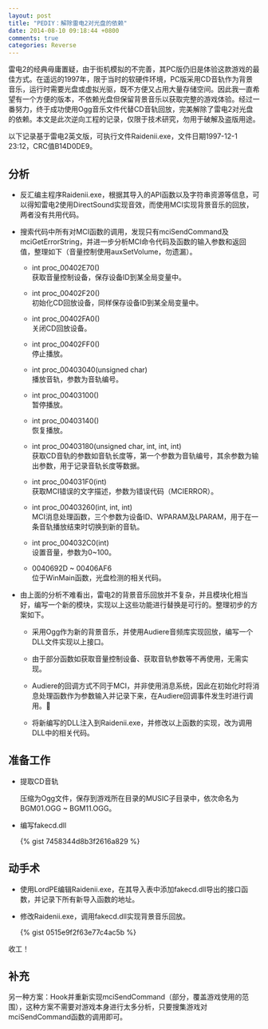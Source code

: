 ```yaml
---
layout: post
title: "PEDIY：解除雷电2对光盘的依赖"
date: 2014-08-10 09:18:44 +0800
comments: true
categories: Reverse
---
```


雷电2的经典毋庸置疑，由于街机模拟的不完善，其PC版仍旧是体验这款游戏的最佳方式。在遥远的1997年，限于当时的软硬件环境，PC版采用CD音轨作为背景音乐，运行时需要光盘或虚拟光驱，既不方便又占用大量存储空间。因此我一直希望有一个方便的版本，不依赖光盘但保留背景音乐以获取完整的游戏体验。经过一番努力，终于成功使用Ogg音乐文件代替CD音轨回放，完美解除了雷电2对光盘的依赖。本文是此次逆向工程的记录，仅限于技术研究，勿用于破解及盗版用途。

<!--more-->

以下记录基于雷电2英文版，可执行文件Raidenii.exe，文件日期1997-12-1 23:12，CRC值B14D0DE9。

## 分析

* 反汇编主程序Raidenii.exe，根据其导入的API函数以及字符串资源等信息，可以得知雷电2使用DirectSound实现音效，而使用MCI实现背景音乐的回放，两者没有共用代码。

* 搜索代码中所有对MCI函数的调用，发现只有mciSendCommand及mciGetErrorString，并进一步分析MCI命令代码及函数的输入参数和返回值，整理如下（音量控制使用auxSetVolume，勿遗漏）。

	* int proc_00402E70()  
	获取音量控制设备，保存设备ID到某全局变量中。
	
	* int proc_00402F20()  
	初始化CD回放设备，同样保存设备ID到某全局变量中。
	
	* int proc_00402FA0()  
	关闭CD回放设备。
	
	* int proc_00402FF0()  
	停止播放。
	
	* int proc_00403040(unsigned char)  
	播放音轨，参数为音轨编号。
	
	* int proc_00403100()  
	暂停播放。
	
	* int proc_00403140()  
	恢复播放。
	
	* int proc_00403180(unsigned char, int, int, int)  
	获取CD音轨的参数如音轨长度等，第一个参数为音轨编号，其余参数为输出参数，用于记录音轨长度等数据。
	
	* int proc_004031F0(int)  
	获取MCI错误的文字描述，参数为错误代码（MCIERROR）。
	
	* int proc_00403260(int, int, int)  
	MCI消息处理函数，三个参数为设备ID、WPARAM及LPARAM，用于在一条音轨播放结束时切换到新的音轨。
	
	* int proc_004032C0(int)  
	设置音量，参数为0~100。
	
	* 0040692D ~ 00406AF6  
	位于WinMain函数，光盘检测的相关代码。
	
* 由上面的分析不难看出，雷电2的背景音乐回放并不复杂，并且模块化相当好，编写一个新的模块，实现以上这些功能进行替换是可行的。整理初步的方案如下。

	* 采用Ogg作为新的背景音乐，并使用Audiere音频库实现回放，编写一个DLL文件实现以上接口。
	
	* 由于部分函数如获取音量控制设备、获取音轨参数等不再使用，无需实现。
	
	* Audiere的回调方式不同于MCI，并非使用消息系统，因此在初始化时将消息处理函数作为参数输入并记录下来，在Audiere回调事件发生时进行调用。
	
	* 将新编写的DLL注入到Raidenii.exe，并修改以上函数的实现，改为调用DLL中的相关代码。
	
## 准备工作

* 提取CD音轨

	压缩为Ogg文件，保存到游戏所在目录的MUSIC子目录中，依次命名为 BGM01.OGG ~ BGM11.OGG。
	
* 编写fakecd.dll
	
	{% gist 7458344d8b3f2616a829 %}
	
## 动手术

* 使用LordPE编辑Raidenii.exe，在其导入表中添加fakecd.dll导出的接口函数，并记录下所有新导入函数的地址。

* 修改Raidenii.exe，调用fakecd.dll实现背景音乐回放。
	
	{% gist 0515e9f2f63e77c4ac5b %}
	
收工！

## 补充

另一种方案：Hook并重新实现mciSendCommand（部分，覆盖游戏使用的范围），这种方案不需要对游戏本身进行太多分析，只要搜集游戏对mciSendCommand函数的调用即可。